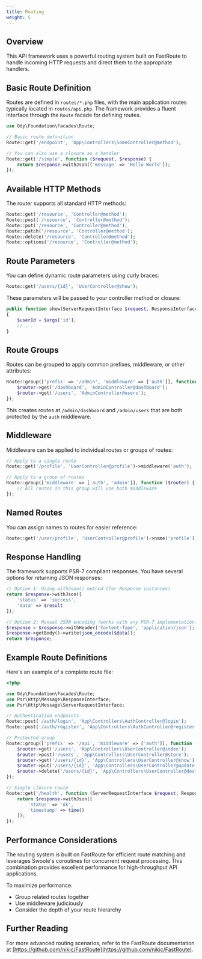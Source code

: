 ```yaml
---
title: Routing
weight: 5
---
```


## Overview

This API framework uses a powerful routing system built on FastRoute to handle incoming HTTP requests and direct them 
to the appropriate handlers.

## Basic Route Definition

Routes are defined in `routes/*.php` files, with the main application routes typically located in `routes/api.php`. 
The framework provides a fluent interface through the `Route` facade for defining routes.

```php
use Ody\Foundation\Facades\Route;

// Basic route definition
Route::get('/endpoint', 'App\Controllers\SomeController@method');

// You can also use a closure as a handler
Route::get('/simple', function ($request, $response) {
    return $response->withJson(['message' => 'Hello World']);
});
```

## Available HTTP Methods

The router supports all standard HTTP methods:

```php
Route::get('/resource', 'Controller@method');
Route::post('/resource', 'Controller@method');
Route::put('/resource', 'Controller@method');
Route::patch('/resource', 'Controller@method');
Route::delete('/resource', 'Controller@method');
Route::options('/resource', 'Controller@method');
```

## Route Parameters

You can define dynamic route parameters using curly braces:

```php
Route::get('/users/{id}', 'UserController@show');
```

These parameters will be passed to your controller method or closure:

```php
public function show(ServerRequestInterface $request, ResponseInterface $response, array $args)
{
    $userId = $args['id'];
    // ...
}
```

## Route Groups

Routes can be grouped to apply common prefixes, middleware, or other attributes:

```php
Route::group(['prefix' => '/admin', 'middleware' => ['auth']], function ($router) {
    $router->get('/dashboard', 'AdminController@dashboard');
    $router->get('/users', 'AdminController@users');
});
```

This creates routes at `/admin/dashboard` and `/admin/users` that are both protected by the `auth` middleware.

## Middleware

Middleware can be applied to individual routes or groups of routes:

```php
// Apply to a single route
Route::get('/profile', 'UserController@profile')->middleware('auth');

// Apply to a group of routes
Route::group(['middleware' => ['auth', 'admin']], function ($router) {
    // All routes in this group will use both middleware
});
```

## Named Routes

You can assign names to routes for easier reference:

```php
Route::get('/user/profile', 'UserController@profile')->name('profile');
```

## Response Handling

The framework supports PSR-7 compliant responses. You have several options for returning JSON responses:

```php
// Option 1: Using withJson() method (for Response instances)
return $response->withJson([
    'status' => 'success',
    'data' => $result
]);

// Option 2: Manual JSON encoding (works with any PSR-7 implementation)
$response = $response->withHeader('Content-Type', 'application/json');
$response->getBody()->write(json_encode($data));
return $response;
```

## Example Route Definitions

Here's an example of a complete route file:

```php
<?php

use Ody\Foundation\Facades\Route;
use Psr\Http\Message\ResponseInterface;
use Psr\Http\Message\ServerRequestInterface;

// Authentication endpoints
Route::post('/auth/login', 'App\Controllers\AuthController@login');
Route::post('/auth/register', 'App\Controllers\AuthController@register');

// Protected group
Route::group(['prefix' => '/api', 'middleware' => ['auth']], function ($router) {
    $router->get('/users', 'App\Controllers\UserController@index');
    $router->post('/users', 'App\Controllers\UserController@store');
    $router->get('/users/{id}', 'App\Controllers\UserController@show');
    $router->put('/users/{id}', 'App\Controllers\UserController@update');
    $router->delete('/users/{id}', 'App\Controllers\UserController@destroy');
});

// Simple closure route
Route::get('/health', function (ServerRequestInterface $request, ResponseInterface $response) {
    return $response->withJson([
        'status' => 'ok',
        'timestamp' => time()
    ]);
});
```

## Performance Considerations

The routing system is built on FastRoute for efficient route matching and leverages Swoole's coroutines for concurrent 
request processing. This combination provides excellent performance for high-throughput API applications.

To maximize performance:
- Group related routes together
- Use middleware judiciously
- Consider the depth of your route hierarchy

## Further Reading

For more advanced routing scenarios, refer to the FastRoute documentation at [https://github.com/nikic/FastRoute](https://github.com/nikic/FastRoute).